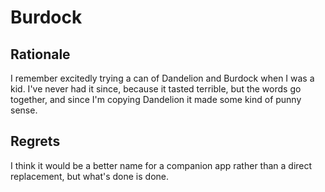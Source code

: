 # Burdock

## Rationale
I remember excitedly trying a can of Dandelion and Burdock when I was a kid.
I've never had it since, because it tasted terrible, but the words go together, and since I'm copying Dandelion it made some kind of punny sense.

## Regrets
I think it would be a better name for a companion app rather than a direct replacement, but what's done is done.
